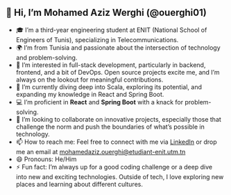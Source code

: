 ## 👋 Hi, I’m Mohamed Aziz Werghi (@ouerghi01)

- 🎓 I’m a third-year engineering student at ENIT (National School of Engineers of Tunis), specializing in Telecommunications.
- 🌍 I’m from Tunisia and passionate about the intersection of technology and problem-solving.
- 👀 I’m interested in full-stack development, particularly in backend, frontend, and a bit of DevOps. Open source projects excite me, and I’m always on the lookout for meaningful contributions.
- 🌱 I’m currently diving deep into Scala, exploring its potential, and expanding my knowledge in React and Spring Boot.
- 💻 I’m proficient in **React** and **Spring Boot** with a knack for problem-solving.
- 💞️ I’m looking to collaborate on innovative projects, especially those that challenge the norm and push the boundaries of what’s possible in technology.
- 📫 How to reach me: Feel free to connect with me via [LinkedIn](https://www.linkedin.com/in/mohamed-aziz-ouerghi-030b20263/) or drop me an email at mohamedaziz.ouerghi@etudiant-enit.utm.tn
- 😄 Pronouns: He/Him
- ⚡ Fun fact: I’m always up for a good coding challenge or a deep dive into new and exciting technologies. Outside of tech, I love exploring new places and learning about different cultures.
